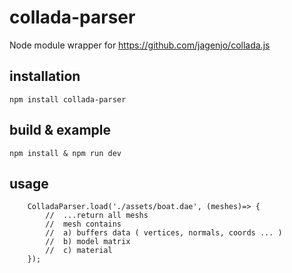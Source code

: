 # collada-parser
Node module wrapper for https://github.com/jagenjo/collada.js


## installation 
`npm install collada-parser`


## build & example
`npm install & npm run dev`


## usage
```
	ColladaParser.load('./assets/boat.dae', (meshes)=> {
		//	...return all meshs
		//	mesh contains 
		//	a) buffers data ( vertices, normals, coords ... )
		//	b) model matrix 
		//	c) material
	});
```
